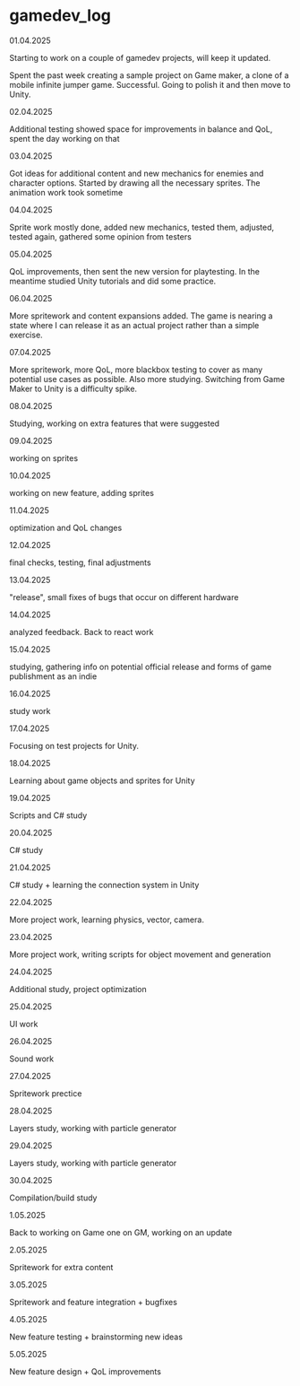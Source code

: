 # gamedev_log

01.04.2025 

Starting to work on a couple of gamedev projects, will keep it updated.

Spent the past week creating a sample project on Game maker, a clone of a mobile infinite jumper game.
Successful.
Going to polish it and then move to Unity.

02.04.2025 

Additional testing showed space for improvements in balance and QoL, spent the day working on that

03.04.2025

Got ideas for additional content and new mechanics for enemies and character options. Started by drawing all the necessary sprites.
The animation work took sometime

04.04.2025

Sprite work mostly done, added new mechanics, tested them, adjusted, tested again, gathered some opinion from testers

05.04.2025

QoL improvements, then sent the new version for playtesting. In the meantime studied Unity tutorials and did some practice.

06.04.2025

More spritework and content expansions added. The game is nearing a state where I can release it as an actual project rather than a simple exercise.

07.04.2025

More spritework, more QoL, more blackbox testing to cover as many potential use cases as possible. Also more studying.
Switching from Game Maker to Unity is a difficulty spike.

08.04.2025

Studying, working on extra features that were suggested

09.04.2025

working on sprites

10.04.2025

working on new feature, adding sprites

11.04.2025

optimization and QoL changes

12.04.2025

final checks, testing, final adjustments

13.04.2025 

"release", small fixes of bugs that occur on different hardware

14.04.2025 

analyzed feedback. Back to react work

15.04.2025

studying, gathering info on potential official release and forms of game publishment as an indie

16.04.2025 

study work

17.04.2025 

Focusing on test projects for Unity.

18.04.2025

Learning about game objects and sprites for Unity

19.04.2025

Scripts and C# study

20.04.2025

C# study

21.04.2025

C# study + learning the connection system in Unity

22.04.2025

More project work, learning physics, vector, camera.

23.04.2025

More project work, writing scripts for object movement and generation

24.04.2025

Additional study, project optimization

25.04.2025

UI work

26.04.2025

Sound work

27.04.2025

Spritework prectice

28.04.2025

Layers study, working with particle generator

29.04.2025

Layers study, working with particle generator

30.04.2025

Compilation/build study

1.05.2025

Back to working on Game one on GM, working on an update

2.05.2025

Spritework for extra content

3.05.2025

Spritework and feature integration + bugfixes

4.05.2025

New feature testing + brainstorming new ideas

5.05.2025

New feature design + QoL improvements